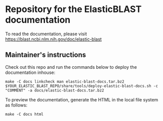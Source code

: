 # Repository for the ElasticBLAST documentation

To read the documentation, please visit
https://blast.ncbi.nlm.nih.gov/doc/elastic-blast

## Maintainer's instructions

Check out this repo and run the commands below to deploy the documentation
inhouse:

    make -C docs linkcheck man elastic-blast-docs.tar.bz2 
    $YOUR_ELASTIC_BLAST_REPO/share/tools/deploy-elastic-blast-docs.sh -c "COMMENT" -a docs/elastic-blast-docs.tar.bz2


To preview the documentation, generate the HTML in the local file system as
follows:
    
    make -C docs html
